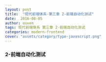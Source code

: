 ```yaml
---
layout: post
title:  "现代前端体系-第三章 2-前端自动化测试"
date:  2016-08-05
author: ouven
tags: 现代前端体系 第三章 2-前端自动化测试
categories: modern-frontend
cover: "assets/category/type-javascript.png"
---
```


### 2-前端自动化测试

&emsp;&emsp;
